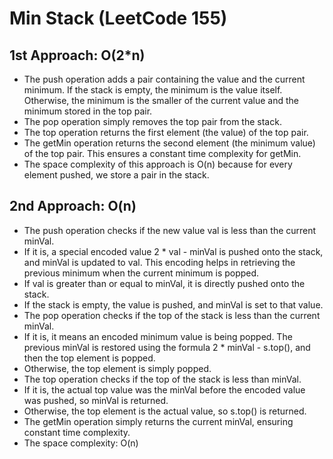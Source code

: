 # Min Stack (LeetCode 155)

## 1st Approach: O(2*n)
- The push operation adds a pair containing the value and the current minimum. If the stack is empty, the minimum is the value itself. Otherwise, the minimum is the smaller of the current value and the minimum stored in the top pair.
- The pop operation simply removes the top pair from the stack.
- The top operation returns the first element (the value) of the top pair.
- The getMin operation returns the second element (the minimum value) of the top pair. This ensures a constant time complexity for getMin.
- The space complexity of this approach is O(n) because for every element pushed, we store a pair in the stack.

## 2nd Approach: O(n)
- The push operation checks if the new value val is less than the current minVal.
- If it is, a special encoded value 2 * val - minVal is pushed onto the stack, and minVal is updated to val. This encoding helps in retrieving the previous minimum when the current minimum is popped.
- If val is greater than or equal to minVal, it is directly pushed onto the stack.
- If the stack is empty, the value is pushed, and minVal is set to that value.
- The pop operation checks if the top of the stack is less than the current minVal.
- If it is, it means an encoded minimum value is being popped. The previous minVal is restored using the formula 2 * minVal - s.top(), and then the top element is popped.
- Otherwise, the top element is simply popped.
- The top operation checks if the top of the stack is less than minVal.
- If it is, the actual top value was the minVal before the encoded value was pushed, so minVal is returned.
- Otherwise, the top element is the actual value, so s.top() is returned.
- The getMin operation simply returns the current minVal, ensuring constant time complexity.
- The space complexity: O(n)
